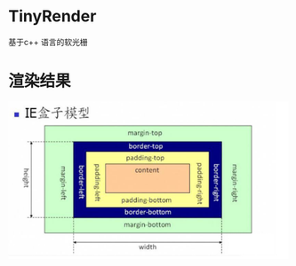 # TinyRender
基于c++ 语言的软光栅
# 渲染结果
![Image](https://raw.githubusercontent.com/Gladysid/Images-blog/master/IE-box-pic.png)

